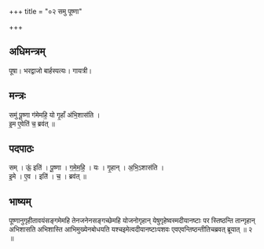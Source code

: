 +++
title = "०२ समु पूष्णा"

+++
## अधिमन्त्रम्
पूषा। भरद्वाजो बार्हस्पत्यः। गायत्री।

## मन्त्रः
समु॑ पू॒ष्णा ग॑मेमहि॒ यो गृ॒हाँ अ॑भि॒शास॑ति ।  
इ॒म ए॒वेति॑ च॒ ब्रव॑त् ॥

## पदपाठः
सम् । ऊं॒ इति॑ । पू॒ष्णा । ग॒मे॒म॒हि॒ । यः । गृ॒हान् । अ॒भि॒ऽशास॑ति ।  
इ॒मे । ए॒व । इति॑ । च॒ । ब्रव॑त् ॥

## भाष्यम्
पूष्णानुगृहीतावयंसङ्गमेमहि तेनजनेनसङ्गच्छेमहि योजनोगृहान् येषुगृहेष्वस्मदीयानष्टाः पर स्तिष्ठन्ति तान्गृहान् अभिशासति अभिशास्ति आभिमुख्येनबोधयति यश्चइमेत्वदीयानष्टाःपशवः एवएवन्तिष्ठन्तीतिचब्रवत् ब्रूयात् ॥ २ ॥